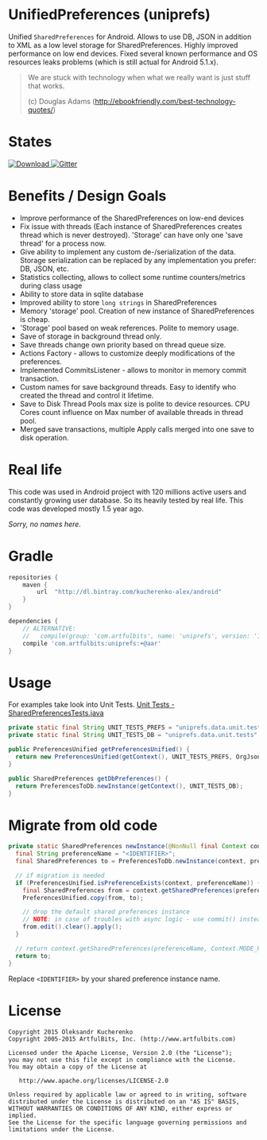# UnifiedPreferences (uniprefs)

Unified ```SharedPreferences``` for Android. Allows to use DB, JSON in addition to XML as a low level
storage for SharedPreferences. Highly improved performance on low end devices. Fixed several known performance
and OS resources leaks problems (which is still actual for Android 5.1.x).

>
> We are stuck with technology when what we really want is just stuff that works.
>
> (c) Douglas Adams (http://ebookfriendly.com/best-technology-quotes/)
>

# States

[ ![Download](https://api.bintray.com/packages/kucherenko-alex/android/com.artfulbits%3Auniprefs/images/download.svg) ](https://bintray.com/kucherenko-alex/android/com.artfulbits%3Auniprefs/_latestVersion) [![Gitter](https://badges.gitter.im/Join%20Chat.svg)](https://gitter.im/OleksandrKucherenko/UnifiedPreferences?utm_source=badge&utm_medium=badge&utm_campaign=pr-badge) 

# Benefits / Design Goals

* Improve performance of the SharedPreferences on low-end devices
* Fix issue with threads (Each instance of SharedPreferences creates thread which is never destroyed). 'Storage' can have only one 'save thread' for a process now.
* Give ability to implement any custom de-/serialization of the data. Storage serialization can be replaced by any implementation you prefer: DB, JSON, etc.
* Statistics collecting, allows to collect some runtime counters/metrics during class usage
* Ability to store data in sqlite database
* Improved ability to store ```long strings``` in SharedPreferences
* Memory 'storage' pool. Creation of new instance of SharedPreferences is cheap.
* 'Storage' pool based on weak references. Polite to memory usage.
* Save of storage in background thread only.
* Save threads change own priority based on thread queue size.
* Actions Factory - allows to customize deeply modifications of the preferences.
* Implemented CommitsListener - allows to monitor in memory commit transaction.
* Custom names for save background threads. Easy to identify who created the thread and control it lifetime.
* Save to Disk Thread Pools max size is polite to device resources. CPU Cores count influence on Max number of available threads in thread pool.
* Merged save transactions, multiple Apply calls merged into one save to disk operation.

# Real life

This code was used in Android project with 120 millions active users and constantly growing user database.
So its heavily tested by real life. This code was developed mostly 1.5 year ago.

_Sorry, no names here._

# Gradle

```groovy
repositories {
    maven {
        url  "http://dl.bintray.com/kucherenko-alex/android"
    }
}

dependencies {
    // ALTERNATIVE:
    //   compile(group: 'com.artfulbits', name: 'uniprefs', version: '1.0.1.8', ext: 'aar')
    compile 'com.artfulbits:uniprefs:+@aar'
}
```

# Usage

For examples take look into Unit Tests. [Unit Tests - SharedPreferencesTests.java][1]


```java
private static final String UNIT_TESTS_PREFS = "uniprefs.data.unit.tests.prefs";
private static final String UNIT_TESTS_DB = "uniprefs.data.unit.tests";

public PreferencesUnified getPreferencesUnified() {
  return new PreferencesUnified(getContext(), UNIT_TESTS_PREFS, OrgJsonSerializer.Instance);
}

public SharedPreferences getDbPreferences() {
  return PreferencesToDb.newInstance(getContext(), UNIT_TESTS_DB);
}
```

# Migrate from old code

```java
private static SharedPreferences newInstance(@NonNull final Context context) {
  final String preferenceName = "<IDENTIFIER>";
  final SharedPreferences to = PreferencesToDb.newInstance(context, preferenceName);

  // if migration is needed
  if (PreferencesUnified.isPreferenceExists(context, preferenceName)) {
    final SharedPreferences from = context.getSharedPreferences(preferenceName, Context.MODE_PRIVATE);
    PreferencesUnified.copy(from, to);

    // drop the default shared preferences instance
    // NOTE: in case of troubles with async logic - use commit() instead of apply()
    from.edit().clear().apply();
  }

  // return context.getSharedPreferences(preferenceName, Context.MODE_PRIVATE);
  return to;
}
```

Replace ```<IDENTIFIER>``` by your shared preference instance name.

# License

    Copyright 2015 Oleksandr Kucherenko
    Copyright 2005-2015 ArtfulBits, Inc. (http://www.artfulbits.com)

    Licensed under the Apache License, Version 2.0 (the "License");
    you may not use this file except in compliance with the License.
    You may obtain a copy of the License at

       http://www.apache.org/licenses/LICENSE-2.0

    Unless required by applicable law or agreed to in writing, software
    distributed under the License is distributed on an "AS IS" BASIS,
    WITHOUT WARRANTIES OR CONDITIONS OF ANY KIND, either express or implied.
    See the License for the specific language governing permissions and
    limitations under the License.

[1]: uniprefs/src/test/java/com/artfulbits/uniprefs/SharedPreferencesTests.java
